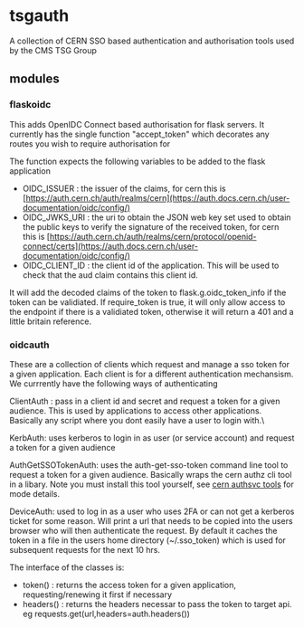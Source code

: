 # tsgauth

A collection of CERN SSO based authentication and authorisation tools used by the CMS TSG Group

## modules

### flaskoidc

This adds OpenIDC Connect based authorisation for flask servers. It currently has the single function "accept_token"
which decorates any routes you wish to require authorisation for

The function expects the following variables to be added to the flask application

  * OIDC_ISSUER : the issuer of the claims, for cern this is [https://auth.cern.ch/auth/realms/cern](https://auth.docs.cern.ch/user-documentation/oidc/config/)
  * OIDC_JWKS_URI : the uri to obtain the JSON web key set used to obtain the public keys to verify the signature of the received token, for cern this is [https://auth.cern.ch/auth/realms/cern/protocol/openid-connect/certs](https://auth.docs.cern.ch/user-documentation/oidc/config/)
  * OIDC_CLIENT_ID : the client id of the application. This will be used to check that the aud claim contains this client id. 

It will add the decoded claims of the token to flask.g.oidc_token_info if the token can be validiated. If require_token is true, it will only allow access to the endpoint if there is a validiated token, otherwise it will return a 401 and a little britain reference. 

### oidcauth

These are a collection of clients which request and manage a sso token for a given application. Each client is for a different authentication mechansism. We currrently have the following ways of authenticating

ClientAuth : pass in a client id and secret and request a token for a given audience. This is used by applications to access other applications. Basically any script where you dont easily have a user to login with.\

KerbAuth: uses kerberos to login in as user (or service account) and request a token for a given audience

AuthGetSSOTokenAuth: uses the auth-get-sso-token command line tool to request a token for a given audience. Basically wraps the cern authz cli tool in a libary. Note you must install this tool yourself, see [cern authsvc tools](https://gitlab.cern.ch/authzsvc/tools/auth-get-sso-cookie/-/tree/master/) for mode details. 

DeviceAuth: used to log in as a user who uses 2FA or can not get a kerberos ticket for some reason. Will print a url that needs to be copied into the users browser who will then authenticate the request. By default it caches the token in a file in the users home directory (~/.sso_token) which is used for subsequent requests for the next 10 hrs.

The interface of the classes is:

 * token() : returns the access token for a given application, requesting/renewing it first if necessary
 * headers() : returns the headers necessar to pass the token to target api.  eg  requests.get(url,headers=auth.headers())
